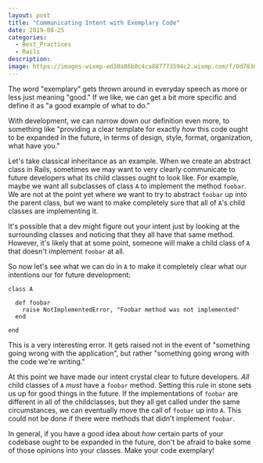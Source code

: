 ```yaml
---
layout: post
title: "Communicating Intent with Exemplary Code"
date: 2019-08-25
categories:
  - Best_Practices
  - Rails
description:
image: https://images-wixmp-ed30a86b8c4ca887773594c2.wixmp.com/f/0d783665-8f74-4670-88e5-b0f7a57554a3/ddeu2xb-48bc241f-9176-493a-abbb-97a562134ba4.jpg?token=eyJ0eXAiOiJKV1QiLCJhbGciOiJIUzI1NiJ9.eyJzdWIiOiJ1cm46YXBwOjdlMGQxODg5ODIyNjQzNzNhNWYwZDQxNWVhMGQyNmUwIiwiaXNzIjoidXJuOmFwcDo3ZTBkMTg4OTgyMjY0MzczYTVmMGQ0MTVlYTBkMjZlMCIsIm9iaiI6W1t7InBhdGgiOiJcL2ZcLzBkNzgzNjY1LThmNzQtNDY3MC04OGU1LWIwZjdhNTc1NTRhM1wvZGRldTJ4Yi00OGJjMjQxZi05MTc2LTQ5M2EtYWJiYi05N2E1NjIxMzRiYTQuanBnIn1dXSwiYXVkIjpbInVybjpzZXJ2aWNlOmZpbGUuZG93bmxvYWQiXX0.bF0FocltXQGpzBp1xcnX4Fmn1zTclRprzUTe0Qqb_tU
---
```

The word "exemplary" gets thrown around in everyday speech as more or less just meaning "good." If we like, we can get
a bit more specific and define it as "a good example of what to do."

With development, we can narrow down our definition even more, to something like "providing a clear template for
exactly _how_ this code ought to be expanded in the future, in terms of design, style, format, organization, what have you."

Let's take classical inheritance as an example. When we create an abstract class in Rails, sometimes we may want to very
clearly communicate to future developers what its child classes ought to look like. For example, maybe we want all subclasses
of class `A` to implement the method `foobar`. We are not at the point yet where we want to try to abstract `foobar` up into the parent class, but we want to make completely sure that all of `A`'s child classes are implementing it.

It's possible that a dev might figure out your intent just by looking at the surrounding classes and noticing that they all have that same method. However, it's likely that at some point, someone will make a child class of `A` that doesn't implement `foobar` at all.

So now let's see what we can do in `A` to make it completely clear what our intentions our for future development:

```
class A

  def foobar
    raise NotImplementedError, "Foobar method was not implemented"
  end

end
```

This is a very interesting error. It gets raised not in the event of "something going wrong with the application", but rather
"something going wrong with the code we're writing."

At this point we have made our intent crystal clear to future developers. _All_ child classes of `A` _must_ have a `foobar` method. Setting this rule in stone sets us up for good things in the future. If the implementations of `foobar` are different in all of the childclasses, but they all get called under the same circumstances, we can eventually move the call of `foobar` up into `A`. This could not be done if there were methods that didn't implement `foobar`.

In general, if you have a good idea about _how_ certain parts of your codebase ought to be expanded in the future, don't be afraid to bake some of those opinions into your classes. Make your code exemplary!
